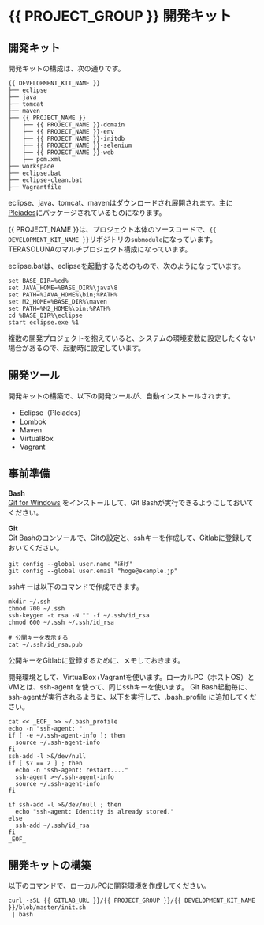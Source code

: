 # {{ PROJECT_GROUP }} 開発キット

## 開発キット

開発キットの構成は、次の通りです。

```
{{ DEVELOPMENT_KIT_NAME }}
├── eclipse
├── java
├── tomcat
├── maven
├── {{ PROJECT_NAME }}
│   ├── {{ PROJECT_NAME }}-domain
│   ├── {{ PROJECT_NAME }}-env
│   ├── {{ PROJECT_NAME }}-initdb
│   ├── {{ PROJECT_NAME }}-selenium
│   ├── {{ PROJECT_NAME }}-web
│   ├── pom.xml
├── workspace
├── eclipse.bat
├── eclipse-clean.bat
├── Vagrantfile
```

eclipse、java、tomcat、mavenはダウンロードされ展開されます。主に[Pleiades](http://mergedoc.osdn.jp/)にパッケージされているものになります。  

{{ PROJECT_NAME }}は、プロジェクト本体のソースコードで、`{{ DEVELOPMENT_KIT_NAME }}`リポジトリの`submodule`になっています。  
TERASOLUNAのマルチプロジェクト構成になっています。  

eclipse.batは、eclipseを起動するためのもので、次のようになっています。   
```
set BASE_DIR=%cd%
set JAVA_HOME=%BASE_DIR%\java\8
set PATH=%JAVA_HOME%\bin;%PATH%
set M2_HOME=%BASE_DIR%\maven
set PATH=%M2_HOME%\bin;%PATH%
cd %BASE_DIR%\eclipse
start eclipse.exe %1
```
複数の開発プロジェクトを抱えていると、システムの環境変数に設定したくない場合があるので、起動時に設定しています。

## 開発ツール

開発キットの構築で、以下の開発ツールが、自動インストールされます。

* Eclipse（Pleiades）
* Lombok
* Maven
* VirtualBox
* Vagrant

## 事前準備

**Bash**  
[Git for Windows](https://git-for-windows.github.io/) をインストールして、Git Bashが実行できるようにしておいてください。  

**Git**  
Git Bashのコンソールで、Gitの設定と、sshキーを作成して、Gitlabに登録しておいてください。
```
git config --global user.name "ほげ"
git config --global user.email "hoge@example.jp"
```
sshキーは以下のコマンドで作成できます。
```
mkdir ~/.ssh
chmod 700 ~/.ssh
ssh-keygen -t rsa -N "" -f ~/.ssh/id_rsa
chmod 600 ~/.ssh ~/.ssh/id_rsa

# 公開キーを表示する
cat ~/.ssh/id_rsa.pub
```
公開キーをGitlabに登録するために、メモしておきます。


開発環境として、VirtualBox+Vagrantを使います。ローカルPC（ホストOS）とVMとは、ssh-agent を使って、同じsshキーを使います。
Git Bash起動毎に、ssh-agentが実行されるように、以下を実行して、.bash_profile に追加してください。
```
cat << _EOF_ >> ~/.bash_profile
echo -n "ssh-agent: "
if [ -e ~/.ssh-agent-info ]; then
  source ~/.ssh-agent-info
fi
ssh-add -l >&/dev/null
if [ $? == 2 ] ; then
  echo -n "ssh-agent: restart...."
  ssh-agent >~/.ssh-agent-info
  source ~/.ssh-agent-info
fi

if ssh-add -l >&/dev/null ; then
  echo "ssh-agent: Identity is already stored."
else
  ssh-add ~/.ssh/id_rsa
fi
_EOF_
```

## 開発キットの構築

以下のコマンドで、ローカルPCに開発環境を作成してください。
```
curl -sSL {{ GITLAB_URL }}/{{ PROJECT_GROUP }}/{{ DEVELOPMENT_KIT_NAME }}/blob/master/init.sh
 | bash
```
